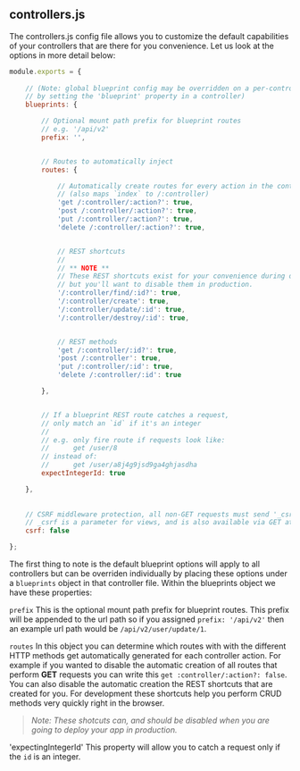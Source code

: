 ## controllers.js

The controllers.js config file allows you to customize the default capabilities of your controllers that are there for you convenience. Let us look at the options in more detail below:

```javascript
module.exports = {
  
	// (Note: global blueprint config may be overridden on a per-controller basis
	// by setting the 'blueprint' property in a controller)
	blueprints: {

		// Optional mount path prefix for blueprint routes
		// e.g. '/api/v2'
		prefix: '',


		// Routes to automatically inject
		routes: {

			// Automatically create routes for every action in the controller
			// (also maps `index` to /:controller)
			'get /:controller/:action?': true,
			'post /:controller/:action?': true,
			'put /:controller/:action?': true,
			'delete /:controller/:action?': true,


			// REST shortcuts
			//
			// ** NOTE **
			// These REST shortcuts exist for your convenience during development,
			// but you'll want to disable them in production.
			'/:controller/find/:id?': true,
			'/:controller/create': true,
			'/:controller/update/:id': true,
			'/:controller/destroy/:id': true,


			// REST methods
			'get /:controller/:id?': true,
			'post /:controller': true,
			'put /:controller/:id': true,
			'delete /:controller/:id': true

		},


		// If a blueprint REST route catches a request,
		// only match an `id` if it's an integer
		//
		// e.g.	only fire route if requests look like:
		//		get /user/8
		// instead of:
		//		get /user/a8j4g9jsd9ga4ghjasdha
		expectIntegerId: true

	},
	
	
	// CSRF middleware protection, all non-GET requests must send '_csrf' parmeter
	// _csrf is a parameter for views, and is also available via GET at /csrfToken
	csrf: false

};
```

The first thing to note is the default blueprint options will apply to all controllers but can be overriden individually by placing these options under a `blueprints` object in that controller file. Within the blueprints object we have these properties:

`prefix` This is the optional mount path prefix for blueprint routes. This prefix will be appended to the url path so if you assigned `prefix: '/api/v2'` then an example url path would be `/api/v2/user/update/1`.

`routes` In this object you can determine which routes with with the different HTTP methods get automatically generated for each controller action. For example if you wanted to disable the automatic creation of all routes that perform **GET** requests you can write this `get :controller/:action?: false`. You can also disable the automatic creation the REST shortcuts that are created for you. For development these shortcuts help you perform CRUD methods very quickly right in the browser.

> _Note: These shotcuts can, and should be disabled when you are going to deploy your app in production._

'expectingIntegerId' This property will allow you to catch a request only if the `id` is an integer.
